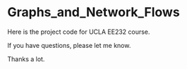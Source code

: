 # Graphs_and_Network_Flows

Here is the project code for UCLA EE232 course.

If you have questions, please let me know.

Thanks a lot.

